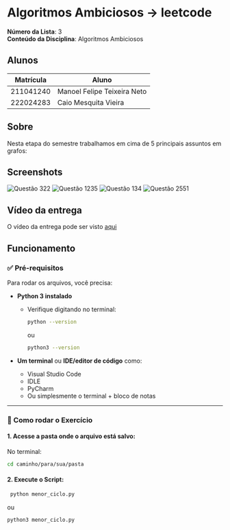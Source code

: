
# Algoritmos Ambiciosos -> leetcode

**Número da Lista**: 3<br>
**Conteúdo da Disciplina**: Algoritmos Ambiciosos<br>

## Alunos
|Matrícula | Aluno |
| -- | -- |
| 211041240  |  Manoel Felipe Teixeira Neto |
| 222024283  |  Caio Mesquita Vieira |

## Sobre

Nesta etapa do semestre trabalhamos em cima de 5 principais assuntos em grafos:

## Screenshots

![Questão 322](./Algoritmos-Ambiciosos/Questão-322/Resultado322.png)
![Questão 1235](./Algoritmos-Ambiciosos/Questão-1235/Resultado1235.png)
![Questão 134](./Algoritmos-Ambiciosos/Questão-134/questao134.jpg)
![Questão 2551](./Algoritmos-Ambiciosos/Questão-2551/questao2551.png)


## Vídeo da entrega

O vídeo da entrega pode ser visto [aqui](https://youtu.be/Fz2xceellPA)

## Funcionamento


### ✅ Pré-requisitos

Para rodar os arquivos, você precisa:

- **Python 3 instalado**
  - Verifique digitando no terminal:
    ```bash
    python --version
    ```
    ou
    ```bash
    python3 --version
    ```

- **Um terminal** ou **IDE/editor de código** como:
  - Visual Studio Code
  - IDLE
  - PyCharm
  - Ou simplesmente o terminal + bloco de notas

---

### 🚀 Como rodar o Exercício
#### 1. Acesse a pasta onde o arquivo está salvo:

No terminal:

```bash
cd caminho/para/sua/pasta
```

#### 2. Execute o Script:

```bash
 python menor_ciclo.py
```
ou
```bash
python3 menor_ciclo.py

```
